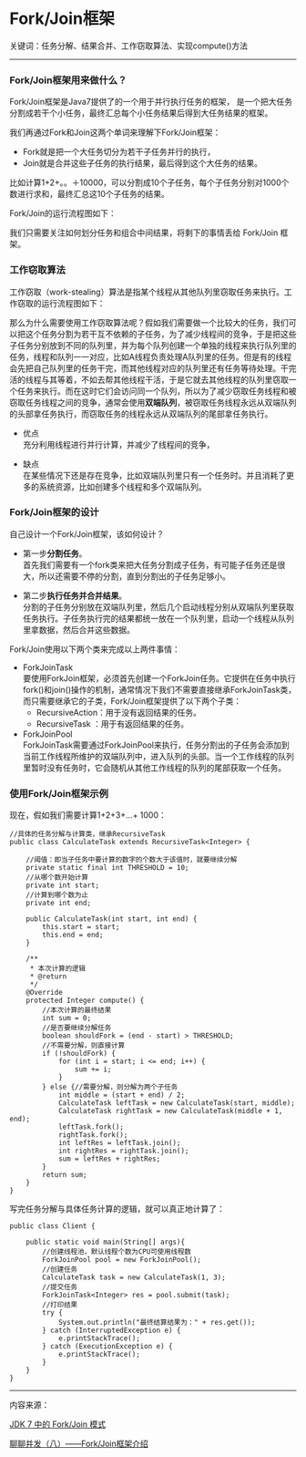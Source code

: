 # Fork/Join框架

关键词：任务分解、结果合并、工作窃取算法、实现compute()方法

---

### Fork/Join框架用来做什么？

Fork/Join框架是Java7提供了的一个用于并行执行任务的框架， 是一个把大任务分割成若干个小任务，最终汇总每个小任务结果后得到大任务结果的框架。

我们再通过Fork和Join这两个单词来理解下Fork/Join框架：

* Fork就是把一个大任务切分为若干子任务并行的执行，
* Join就是合并这些子任务的执行结果，最后得到这个大任务的结果。

比如计算1+2+。。＋10000，可以分割成10个子任务，每个子任务分别对1000个数进行求和，最终汇总这10个子任务的结果。

Fork/Join的运行流程图如下：


我们只需要关注如何划分任务和组合中间结果，将剩下的事情丢给 Fork/Join 框架。

### 工作窃取算法

工作窃取（work-stealing）算法是指某个线程从其他队列里窃取任务来执行。工作窃取的运行流程图如下：



那么为什么需要使用工作窃取算法呢？假如我们需要做一个比较大的任务，我们可以把这个任务分割为若干互不依赖的子任务，为了减少线程间的竞争，于是把这些子任务分别放到不同的队列里，并为每个队列创建一个单独的线程来执行队列里的任务，线程和队列一一对应，比如A线程负责处理A队列里的任务。但是有的线程会先把自己队列里的任务干完，而其他线程对应的队列里还有任务等待处理。干完活的线程与其等着，不如去帮其他线程干活，于是它就去其他线程的队列里窃取一个任务来执行。而在这时它们会访问同一个队列，所以为了减少窃取任务线程和被窃取任务线程之间的竞争，通常会使用**双端队列**，被窃取任务线程永远从双端队列的头部拿任务执行，而窃取任务的线程永远从双端队列的尾部拿任务执行。

* 优点<br>充分利用线程进行并行计算，并减少了线程间的竞争，

* 缺点<br>在某些情况下还是存在竞争，比如双端队列里只有一个任务时。并且消耗了更多的系统资源，比如创建多个线程和多个双端队列。

### Fork/Join框架的设计

自己设计一个Fork/Join框架，该如何设计？

* 第一步**分割任务**。<br>首先我们需要有一个fork类来把大任务分割成子任务，有可能子任务还是很大，所以还需要不停的分割，直到分割出的子任务足够小。

* 第二步**执行任务并合并结果**。<br>分割的子任务分别放在双端队列里，然后几个启动线程分别从双端队列里获取任务执行。子任务执行完的结果都统一放在一个队列里，启动一个线程从队列里拿数据，然后合并这些数据。

Fork/Join使用以下两个类来完成以上两件事情：

* ForkJoinTask<br>要使用ForkJoin框架，必须首先创建一个ForkJoin任务。它提供在任务中执行fork()和join()操作的机制，通常情况下我们不需要直接继承ForkJoinTask类，而只需要继承它的子类，Fork/Join框架提供了以下两个子类：
  * RecursiveAction：用于没有返回结果的任务。
  * RecursiveTask ：用于有返回结果的任务。
* ForkJoinPool <br>ForkJoinTask需要通过ForkJoinPool来执行，任务分割出的子任务会添加到当前工作线程所维护的双端队列中，进入队列的头部。当一个工作线程的队列里暂时没有任务时，它会随机从其他工作线程的队列的尾部获取一个任务。


### 使用Fork/Join框架示例

现在，假如我们需要计算1+2+3+...+ 1000：

```
//具体的任务分解与计算类，继承RecursiveTask
public class CalculateTask extends RecursiveTask<Integer> {

    //阈值：即当子任务中要计算的数字的个数大于该值时，就要继续分解
    private static final int THRESHOLD = 10;
    //从哪个数开始计算
    private int start;
    //计算到哪个数为止
    private int end;

    public CalculateTask(int start, int end) {
        this.start = start;
        this.end = end;
    }

    /**
     * 本次计算的逻辑
     * @return
     */
    @Override
    protected Integer compute() {
        //本次计算的最终结果
        int sum = 0;
        //是否要继续分解任务
        boolean shouldFork = (end - start) > THRESHOLD;
        //不需要分解，则直接计算
        if (!shouldFork) {
            for (int i = start; i <= end; i++) {
                sum += i;
            }
        } else {//需要分解，则分解为两个子任务
            int middle = (start + end) / 2;
            CalculateTask leftTask = new CalculateTask(start, middle);
            CalculateTask rightTask = new CalculateTask(middle + 1, end);
            leftTask.fork();
            rightTask.fork();
            int leftRes = leftTask.join();
            int rightRes = rightTask.join();
            sum = leftRes + rightRes;
        }
        return sum;
    }
}
```
写完任务分解与具体任务计算的逻辑，就可以真正地计算了：

```
public class Client {

    public static void main(String[] args){
        //创建线程池，默认线程个数为CPU可使用线程数
        ForkJoinPool pool = new ForkJoinPool();
        //创建任务
        CalculateTask task = new CalculateTask(1, 3);
        //提交任务
        ForkJoinTask<Integer> res = pool.submit(task);
        //打印结果
        try {
            System.out.println("最终结算结果为：" + res.get());
        } catch (InterruptedException e) {
            e.printStackTrace();
        } catch (ExecutionException e) {
            e.printStackTrace();
        }
    }
}
```





---

内容来源：

[JDK 7 中的 Fork/Join 模式](https://www.ibm.com/developerworks/cn/java/j-lo-forkjoin/)

[聊聊并发（八）——Fork/Join框架介绍](http://www.infoq.com/cn/articles/fork-join-introduction)






